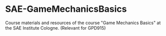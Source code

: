 # SAE-GameMechanicsBasics
Course materials and resources of the course "Game Mechanics Basics" at the SAE Institute Cologne. (Relevant for GPD915)
